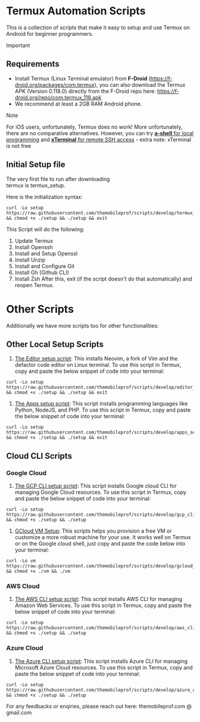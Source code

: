 # Termux Automation Scripts

This is a collection of scripts that make 
it easy to setup and use Termux on Android for 
beginner programmers.

> [!IMPORTANT]
> ## Requirements
> + Install Termux (Linux Terminal emulator) from **F-Droid** (https://f-droid.org/packages/com.termux), 
you can also download the Termux APK (Version 0.118.0) directly from the F-Droid repo here: https://f-droid.org/repo/com.termux_118.apk
> + We recommend at least a 2GB RAM Android phone.

> [!NOTE]
> For iOS users, unfortunately, Termux does no work! More unfortunately, there are no comparative alternatives.
However, you can try [**a-shell** for local programming](https://apps.apple.com/us/app/a-shell/id1473805438) and 
[**xTerminal** for remote SSH access](https://apps.apple.com/us/app/xterminal-ssh-terminal-shell/id1544728400) - extra note: xTerminal is not free

## Initial Setup file
The very first file to run after downloading   
termux is termux_setup.

Here is the initialization syntax:
```
curl -Lo setup https://raw.githubusercontent.com/themobileprof/scripts/develop/termux_setup && chmod +x ./setup && ./setup && exit
```
This Script will do the following:
1. Update Termux
1. Install Openssh
1. Install and Setup Openssl
1. Install Unzip
1. Install and Configure Git
1. Install Gh (Github CLI)
1. Install Zsh
After this, exit (if the script doesn't do that automatically)
and reopen Termux.

# Other Scripts
Additionally we have more scripts too for other functionalities:

## Other Local Setup Scripts
1. [The Editor setup script](../blob/develop/editor_setup): This installs Neovim, a fork of Vim and the defactor code editor on Linux terminal. To use this script in Termux, copy and paste the below snippet of code into your terminal:
```
curl -Lo setup https://raw.githubusercontent.com/themobileprof/scripts/develop/editor_setup && chmod +x ./setup && ./setup && exit
``` 
1. [The Apps setup script](../blob/develop/apps_setup): This script installs programming languages like Python, NodeJS, and PHP. To use this script in Termux, copy and paste the below snippet of code into your terminal:
```
curl -Lo setup https://raw.githubusercontent.com/themobileprof/scripts/develop/apps_setup && chmod +x ./setup && ./setup && exit
``` 

## Cloud CLI Scripts

### Google Cloud 

1. [The GCP CLI setup script](../blob/develop/gcp_cli_setup): This script installs Google cloud CLI for managing Google Cloud resources. To use this script in Termux, copy and paste the below snippet of code into your terminal:
```
curl -Lo setup https://raw.githubusercontent.com/themobileprof/scripts/develop/gcp_cli_setup && chmod +x ./setup && ./setup
``` 

1. [GCloud VM Setup](../blob/develop/gcloud_vm): This scripts helps you provision a free VM or customize a more robust machine for your use. It works well on Termux or on the Google cloud shell, just copy and paste the code below into your terminal:
```
curl -Lo vm https://raw.githubusercontent.com/themobileprof/scripts/develop/gcloud_vm && chmod +x ./vm && ./vm
``` 

### AWS Cloud

1. [The AWS CLI setup script](../blob/develop/aws_cli_setup): This script installs AWS CLI for managing Amazon Web Services. To use this script in Termux, copy and paste the below snippet of code into your terminal:
```
curl -Lo setup https://raw.githubusercontent.com/themobileprof/scripts/develop/aws_cli_setup && chmod +x ./setup && ./setup
``` 

### Azure Cloud

1. [The Azure CLI setup script](../blob/develop/azure_cli_setup): This script installs Azure CLI for managing Microsoft Azure Cloud resources. To use this script in Termux, copy and paste the below snippet of code into your terminal:
```
curl -Lo setup https://raw.githubusercontent.com/themobileprof/scripts/develop/azure_cli_setup && chmod +x ./setup && ./setup
``` 


For any feedbacks or enqiries, please reach out here: themobileprof.com @ gmail.com
